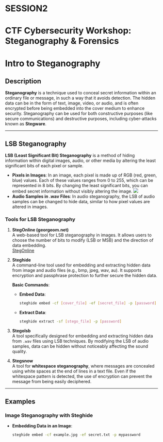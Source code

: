 # SESSION2
# CTF Cybersecurity Workshop: Steganography &amp; Forensics
# Intro to Steganography

## Description

**Steganography** is a technique used to conceal secret information within an ordinary file or message, in such a way that it avoids detection. The hidden data can be in the form of text, image, video, or audio, and is often encrypted before being embedded into the cover medium to enhance security. Steganography can be used for both constructive purposes (like secure communications) and destructive purposes, including cyber-attacks known as **Stegware**.

---

## LSB Steganography

**LSB (Least Significant Bit) Steganography** is a method of hiding information within digital images, audio, or other media by altering the least significant bits of each pixel or sample.

- **Pixels in Images**: In an image, each pixel is made up of RGB (red, green, blue) values. Each of these values ranges from 0 to 255, which can be represented in 8 bits. By changing the least significant bits, you can embed secret information without visibly altering the image.
  ![](SESSION2/lsb.png)
- **Audio Samples in .wav Files**: In audio steganography, the LSB of audio samples can be changed to hide data, similar to how pixel values are altered in images.

### Tools for LSB Steganography

1. **StegOnline (georgeom.net)**  
   A web-based tool for LSB steganography in images. It allows users to choose the number of bits to modify (LSB or MSB) and the direction of data embedding.  
   [StegOnline](https://stegonline.georgeom.net/upload)

2. **Steghide**  
   A command-line tool used for embedding and extracting hidden data from image and audio files (e.g., bmp, jpeg, wav, au). It supports encryption and passphrase protection to further secure the hidden data.

   **Basic Commands**:
   - **Embed Data**:
     ```bash
     steghide embed -cf [cover_file] -ef [secret_file] -p [password]
     ```
   - **Extract Data**:
     ```bash
     steghide extract -sf [stego_file] -p [password]
     ```

3. **Stegolsb**  
   A tool specifically designed for embedding and extracting hidden data from `.wav` files using LSB techniques. By modifying the LSB of audio samples, data can be hidden without noticeably affecting the sound quality.

4. **Stegsnow**  
   A tool for **whitespace steganography**, where messages are concealed using white spaces at the end of lines in a text file. Even if the whitespace pattern is detected, the use of encryption can prevent the message from being easily deciphered.

---

## Examples

### Image Steganography with Steghide

- **Embedding Data in an Image**:
   ```bash
   steghide embed -cf example.jpg -ef secret.txt -p mypassword


